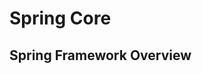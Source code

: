 # Spring Core

## Spring Framework Overview





































































































































































































































